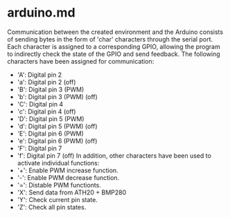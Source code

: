 # arduino.md

Communication between the created environment and the Arduino consists of sending bytes in the form of 'char' characters through the serial port. 
Each character is assigned to a corresponding GPIO, allowing the program to indirectly check the state of the GPIO and send feedback. 
The following characters have been assigned for communication:
- 'A': Digital pin 2
- 'a': Digital pin 2 (off)
- 'B': Digital pin 3 (PWM)
- 'b': Digital pin 3 (PWM) (off)
- 'C': Digital pin 4
- 'c': Digital pin 4 (off)
- 'D': Digital pin 5 (PWM)
- 'd': Digital pin 5 (PWM) (off)
- 'E': Digital pin 6 (PWM)
- 'e': Digital pin 6 (PWM) (off)
- 'F': Digital pin 7
- 'f': Digital pin 7 (off)
In addition, other characters have been used to activate individual functions:
- '+': Enable PWM increase function.
- '-': Enable PWM decrease function.
- '=': Distable PWM functionts.
- 'X': Send data from ATH20 + BMP280
- 'Y': Check current pin state.
- 'Z': Check all pin states.
